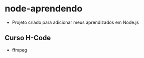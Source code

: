 # node-aprendendo
- Projeto criado para adicionar meus aprendizados em Node.js

## Curso H-Code
- ffmpeg
